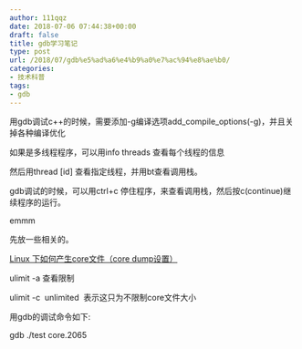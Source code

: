 ```yaml
---
author: 111qqz
date: 2018-07-06 07:44:38+00:00
draft: false
title: gdb学习笔记
type: post
url: /2018/07/gdb%e5%ad%a6%e4%b9%a0%e7%ac%94%e8%ae%b0/
categories:
- 技术科普
tags:
- gdb
---
```


用gdb调试c++的时候，需要添加-g编译选项add_compile_options(-g)，并且关掉各种编译优化

如果是多线程程序，可以用info threads 查看每个线程的信息

然后用thread [id] 查看指定线程，并用bt查看调用栈。

gdb调试的时候，可以用ctrl+c 停住程序，来查看调用栈，然后按c(continue)继续程序的运行。



emmm

先放一些相关的。

[Linux 下如何产生core文件（core dump设置）](https://blog.csdn.net/star_xiong/article/details/43529637)

ulimit -a 查看限制

ulimit -c  unlimited  表示这只为不限制core文件大小

用gdb的调试命令如下:

gdb ./test core.2065










